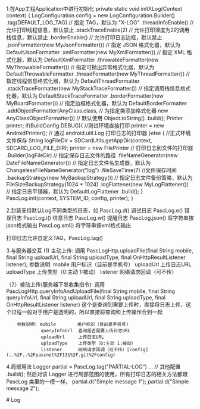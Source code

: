 1.在App工程Application中进行初始化
  private static void initXLog(Context context) {
      LogConfiguration config = new LogConfiguration.Builder()
              .tag(DEFAULT_LOG_TAG)                                  // 指定 TAG，默认为 "X-LOG"
              .threadInfoEnable()                                    // 允许打印线程信息，默认禁止
              .stackTraceEnable(2)                                   // 允许打印深度为2的调用栈信息，默认禁止
              .borderEnable()                                        // 允许打印日志边框，默认禁止
              .jsonFormatter(new MyJsonFormatter())                  // 指定 JSON 格式化器，默认为 DefaultJsonFormatter
              .xmlFormatter(new MyXmlFormatter())                    // 指定 XML 格式化器，默认为 DefaultXmlFormatter
              .throwableFormatter(new MyThrowableFormatter())        // 指定可抛出异常格式化器，默认为 DefaultThrowableFormatter
              .threadFormatter(new MyThreadFormatter())              // 指定线程信息格式化器，默认为 DefaultThreadFormatter
              .stackTraceFormatter(new MyStackTraceFormatter())      // 指定调用栈信息格式化器，默认为 DefaultStackTraceFormatter
              .borderFormatter(new MyBoardFormatter())               // 指定边框格式化器，默认为 DefaultBorderFormatter
              .addObjectFormatter(AnyClass.class,                    // 为指定类添加格式化器
                      new AnyClassObjectFormatter())                 // 默认使用 Object.toString()
              .build();
      Printer printer;
      if(BuildConfig.DEBUG){                                         //测试环境直接打印
        printer = new AndroidPrinter();                              // 通过 android.util.Log 打印日志的打印器
      }else {                                                        //正式环境文件保存
        String logFileDir = SDCardUtils.getAppDir(context, SDCARD_LOG_FILE_DIR);
        printer = new FilePrinter                                    // 打印日志到文件的打印器
                .Builder(logFileDir)                                 // 指定保存日志文件的路径
                .fileNameGenerator(new DateFileNameGenerator())      // 指定日志文件名生成器，默认为 ChangelessFileNameGenerator("log")
                .fileSaveTime(7)                                     //文件保存时间
                .backupStrategy(new MyBackupStrategy())              // 指定日志文件备份策略，默认为 FileSizeBackupStrategy(1024 * 1024)
                .logFlattener(new MyLogFlattener())                  // 指定日志平铺器，默认为 DefaultLogFlattener
                .build();
      }
      PascLog.init(context, SYSTEM_ID, config, printer);
    }

2.封装支持默认Log不同类型的日志，如
   PascLog.d() 调试日志
   PascLog.e() 错误日志
   PascLog.i() 信息日志
   PascLog.w() 提醒日志
   PascLog.json() 将字符串按json格式输出
   PascLog.xml()  将字符串按xml格式输出

   打印日志允许自定义TAG，PascLog.tag()

3.与服务器交互
  (1) 主动上传: 调用 PascLogHttp.uploadFile(final String mobile, final String uploadUrl,
                                  final String uploadType, final OnHttpResultListener listener);
        参数说明: mobile      用户标识（目前是手机号）
                 uploadUrl   上传日志URL
                 uploadType  上传类型（0:主动 1:被动）
                 listener    网络请求回调（可不传）

 （2）被动上传(服务器下发收集指令): 调用 PascLogHttp.queryInfoAndUploadFile(final String mobile, final String queryInfoUrl,
                              final String uploadUrl, final String uploadType, final OnHttpResultListener listener)
                              这个是查询到需要上传时，直接将日志上传，这个过程一般对于用户是透明的，所以直接将查询和上传操作合到一起

        参数说明: mobile        用户标识（目前是手机号)
                 queryInfoUrl  查询是否需要上传日志URL
                 uploadUrl     上传日志URL
                 uploadType    上传类型（0:主动 1:被动）
                 listener      网络请求回调（可不传）[config](..%2F..%2Fpascnet%2F131%2F.git%2Fconfig)


 4.局部用法
     Logger partial = PascLog.tag("PARTIAL-LOG")
          ... // 其他配置
          .build();
     然后对该 Logger 进行局部范围的使用，所有打印日志的相关方法都跟 PascLog 类里的一模一样。
     partial.d("Simple message 1");
     partial.d("Simple message 2");

#   L o g  
 